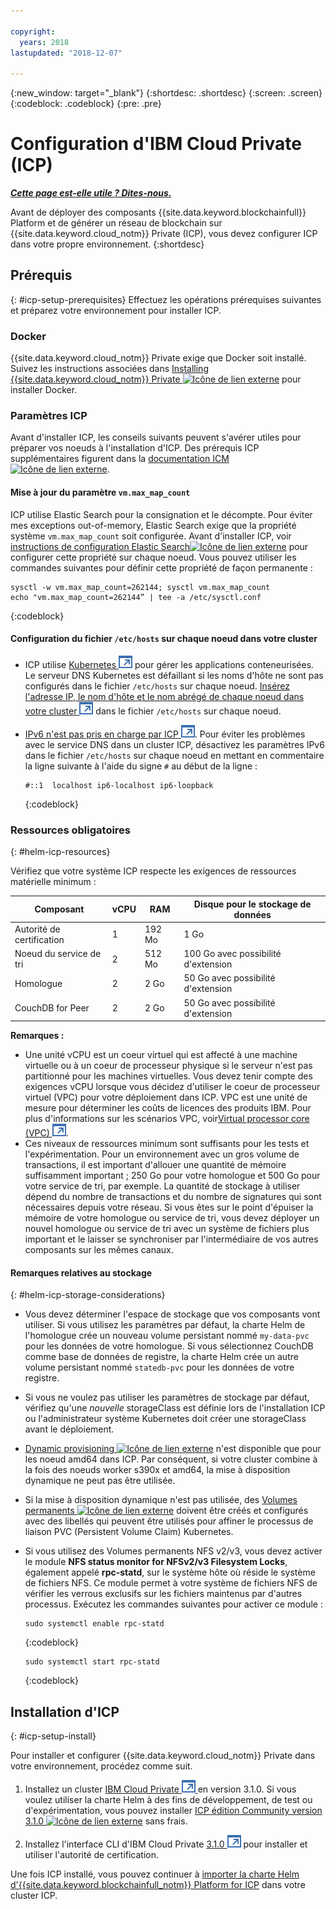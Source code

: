 ```yaml
---

copyright:
  years: 2018
lastupdated: "2018-12-07"

---
```


{:new_window: target="_blank"}
{:shortdesc: .shortdesc}
{:screen: .screen}
{:codeblock: .codeblock}
{:pre: .pre}

# Configuration d'IBM Cloud Private (ICP)


***[Cette page est-elle utile ? Dites-nous.](https://www.surveygizmo.com/s3/4501493/IBM-Blockchain-Documentation)***


Avant de déployer des composants {{site.data.keyword.blockchainfull}} Platform et de générer un réseau de blockchain sur {{site.data.keyword.cloud_notm}} Private (ICP), vous devez configurer ICP dans votre propre environnement.
{:shortdesc}

## Prérequis
{: #icp-setup-prerequisites}
Effectuez les opérations prérequises suivantes et préparez votre environnement pour installer ICP.

### Docker
{{site.data.keyword.cloud_notm}} Private exige que Docker soit installé. Suivez les instructions associées dans  [Installing {{site.data.keyword.cloud_notm}} Private ![Icône de lien externe](/images/external_link.svg "Icône de lien externe")](https://www.ibm.com/support/knowledgecenter/en/SSBS6K_3.1.0/installing/install.html "Installing {{site.data.keyword.cloud_notm}} Private") pour installer Docker.

### Paramètres ICP
Avant d'installer ICP, les conseils suivants peuvent s'avérer utiles pour préparer vos noeuds à l'installation d'ICP. Des prérequis ICP supplémentaires figurent dans la [documentation ICM ![Icône de lien externe](/images/external_link.svg "Icône de lien externe")](https://www.ibm.com/support/knowledgecenter/en/SSBS6K_3.1.0/installing/prep.html "Preparing your cluster for installation").

#### Mise à jour du paramètre `vm.max_map_count`
ICP utilise Elastic Search pour la consignation et le décompte. Pour éviter mes exceptions out-of-memory, Elastic Search exige que la propriété système `vm.max_map_count` soit configurée. Avant d'installer ICP, voir [instructions de configuration Elastic Search![Icône de lien externe](/images/external_link.svg "Icône de lien externe")](https://www.elastic.co/guide/en/elasticsearch/reference/current/vm-max-map-count.html "Virtual memory") pour configurer cette propriété sur chaque noeud. Vous pouvez utiliser les commandes suivantes pour définir cette propriété de façon permanente :

```
sysctl -w vm.max_map_count=262144; sysctl vm.max_map_count
echo "vm.max_map_count=262144” | tee -a /etc/sysctl.conf
```
{:codeblock}

#### Configuration du fichier `/etc/hosts` sur chaque noeud dans votre cluster

- ICP utilise [Kubernetes ![Icône de lien externe](images/external_link.svg "Icône de lien externe")](https://kubernetes.io/docs/tutorials/kubernetes-basics/ "Learn Kubernetes Basics") pour gérer les applications conteneurisées. Le serveur DNS Kubernetes est défaillant si les noms d'hôte ne sont pas configurés dans le fichier `/etc/hosts` sur chaque noeud. [Insérez l'adresse IP, le nom d'hôte et le nom abrégé de chaque noeud dans votre cluster ![Icône de lien externe](images/external_link.svg "Icône de lien externe")](https://www.ibm.com/support/knowledgecenter/en/SSBS6K_3.1.0/installing/prep_cluster.html "Configuring your cluster") dans le fichier `/etc/hosts` sur chaque noeud.

- [IPv6 n'est pas pris en charge par ICP ![Icône de lien externe](images/external_link.svg "Icône de lien externe")](https://www.ibm.com/support/knowledgecenter/en/SSBS6K_3.1.0/getting_started/known_issues.html#ipv6 "IPv6 n'est pas pris en charge par ICP"). Pour éviter les problèmes avec le service DNS dans un cluster ICP, désactivez les paramètres IPv6 dans le fichier `/etc/hosts` sur chaque noeud en mettant en commentaire la ligne suivante à l'aide du signe `#` au début de la ligne :
  ```
  #::1  localhost ip6-localhost ip6-loopback
  ```
  {:codeblock}

### Ressources obligatoires
{: #helm-icp-resources}

Vérifiez que votre système ICP respecte les exigences de ressources matérielle minimum :

| Composant                 | vCPU | RAM   | Disque pour le stockage de données   |
|-----------|------|-----|-----------------------|
| Autorité de certification | 1    |192 Mo | 1 Go                                 |
| Noeud du service de tri   | 2    |512 Mo | 100 Go avec possibilité d'extension  |
| Homologue                 | 2    | 2 Go  | 50 Go avec possibilité d'extension   |
| CouchDB for Peer          | 2    | 2 Go  | 50 Go avec possibilité d'extension   |

 **Remarques :**
 - Une unité vCPU est un coeur virtuel qui est affecté à une machine virtuelle ou à un coeur de processeur physique si le serveur n'est pas partitionné pour les machines virtuelles. Vous devez tenir compte des exigences vCPU lorsque vous décidez d'utiliser le coeur de processeur virtuel (VPC) pour votre déploiement dans ICP. VPC est une unité de mesure pour déterminer les coûts de licences des produits IBM. Pour plus d'informations sur les scénarios VPC, voir[Virtual processor core (VPC) ![Icône de lien externe](images/external_link.svg "Icône de lien externe")](https://www.ibm.com/support/knowledgecenter/en/SS8JFY_9.2.0/com.ibm.lmt.doc/Inventory/overview/c_virtual_processor_core_licenses.html).
 - Ces niveaux de ressources minimum sont suffisants pour les tests et l'expérimentation. Pour un environnement avec un gros volume de transactions, il est important d'allouer une quantité de mémoire suffisamment important ; 250 Go pour votre homologue et 500 Go pour votre service de tri, par  exemple. La quantité de stockage à utiliser dépend du nombre de transactions et du nombre de signatures qui sont nécessaires depuis votre réseau. Si vous êtes sur le point d'épuiser la mémoire de votre homologue ou service de tri, vous devez déployer un nouvel homologue ou service de tri avec un système de fichiers plus important et le laisser se synchroniser par l'intermédiaire de vos autres composants sur les mêmes canaux.

#### Remarques relatives au stockage
{: #helm-icp-storage-considerations}

* Vous devez déterminer l'espace de stockage que vos composants vont utiliser. Si vous utilisez les paramètres par défaut, la charte Helm de l'homologue crée un nouveau volume persistant nommé `my-data-pvc` pour les données de votre homologue. Si vous sélectionnez CouchDB comme base de données de registre, la charte Helm crée un autre volume persistant  nommé `statedb-pvc` pour les données de votre registre. 
* Si vous ne voulez pas utiliser les paramètres de stockage par défaut, vérifiez qu'une *nouvelle* storageClass est définie lors de l'installation ICP ou l'administrateur système Kubernetes doit créer une storageClass avant le déploiement.
* [Dynamic provisioning ![Icône de lien externe](/images/external_link.svg "Icône de lien externe")]( https://kubernetes.io/docs/concepts/storage/dynamic-provisioning/ "Dynamic Volume Provisioning") n'est disponible que pour les noeud amd64 dans ICP. Par conséquent, si votre cluster combine à la fois des noeuds worker s390x et amd64, la mise à disposition dynamique ne peut pas être utilisée.
* Si la mise à disposition dynamique n'est pas utilisée, des [Volumes permanents ![Icône de lien externe](/images/external_link.svg "Icône de lien externe")](https://kubernetes.io/docs/concepts/storage/persistent-volumes/ "Volumes permanents") doivent être créés et configurés avec des libellés qui peuvent être utilisés pour affiner le processus de liaison PVC (Persistent Volume Claim) Kubernetes. 
* Si vous utilisez des Volumes permanents NFS v2/v3, vous devez activer le module **NFS status monitor for NFSv2/v3 Filesystem Locks**, également appelé **rpc-statd**, sur le système hôte où réside le système de fichiers NFS. Ce module permet à votre système de fichiers NFS de vérifier les verrous exclusifs sur les fichiers maintenus par d'autres processus. Exécutez les commandes suivantes pour activer ce module :
  ```
  sudo systemctl enable rpc-statd
  ```
  {:codeblock}

  ```
  sudo systemctl start rpc-statd
  ```
  {:codeblock}

## Installation d'ICP
{: #icp-setup-install}

Pour installer et configurer {{site.data.keyword.cloud_notm}} Private dans votre environnement, procédez comme suit.

1. Installez un cluster  [IBM Cloud Private ![Icône de lien externe](images/external_link.svg "Icône de lien externe") ](https://www.ibm.com/support/knowledgecenter/en/SSBS6K_3.1.0/kc_welcome_containers.html) en version 3.1.0. Si vous voulez utiliser la charte Helm à des fins de développement, de test ou d'expérimentation, vous pouvez installer [ICP édition Community version 3.1.0 ![Icône de lien externe](/images/external_link.svg "Icône de lien externe")]( https://www.ibm.com/support/knowledgecenter/en/SSBS6K_3.1.0/kc_welcome_containers.html "{{site.data.keyword.cloud_notm}} Private-CE version 3.1.0") sans frais.

2. Installez l'interface CLI d'IBM Cloud Private [3.1.0 ![Icône de lien externe](images/external_link.svg "Icône de lien externe")](https://www.ibm.com/support/knowledgecenter/en/SSBS6K_3.1.0/manage_cluster/install_cli.html) pour installer et utiliser l'autorité de certification.

Une fois ICP installé, vous pouvez continuer à [importer la charte Helm d'{{site.data.keyword.blockchainfull_notm}} Platform for ICP](/docs/services/blockchain/howto/helm_install_icp.html) dans votre cluster ICP.
